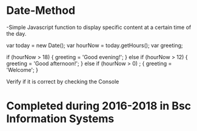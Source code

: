 # Date-Method

-Simple Javascript function to display specific content at a certain time of the day.

var today = new Date();
var hourNow = today.getHours();
var greeting;

if (hourNow > 18) {
	greeting = 'Good evening!';
	} 
	else if (hourNow > 12) {
	greeting = 'Good afternoon!';
	} 
	else if (hourNow > 0) ; {
	greeting = 'Welcome';
	}
  
  Verify if it is correct by checking the Console
	

Completed during 2016-2018 in Bsc Information Systems
=================================================================================================================================================================================
